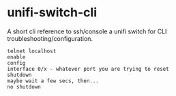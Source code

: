 # unifi-switch-cli
A short cli reference to ssh/console a unifi switch for CLI troubleshooting/configuration.

```
telnet localhost 
enable 
config 
interface 0/x - whatever port you are trying to reset 
shutdown 
maybe wait a few secs, then... 
no shutdown 
```
